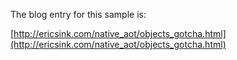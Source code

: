 
The blog entry for this sample is:

[http://ericsink.com/native_aot/objects_gotcha.html](http://ericsink.com/native_aot/objects_gotcha.html)

